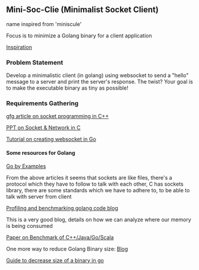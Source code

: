 ##  Mini-Soc-Clie (Minimalist Socket Client)

name inspired from 'miniscule'

Focus is to minimize a Golang binary for a client application

[Inspiration](https://hacktofinale.dyte.io/challenges/golf)

### Problem Statement

Develop a minimalistic client (in golang) using websocket to send a "hello" message to a server and print the server's response. The twist? Your goal is to make the executable binary as tiny as possible!

### Requirements Gathering

[gfg article on socket programming in C++](https://www.geeksforgeeks.org/socket-programming-cc/)

[PPT on Socket & Network in C](https://www.csd.uoc.gr/~hy556/material/tutorials/cs556-3rd-tutorial.pdf)

[Tutorial on creating websocket in Go](https://yalantis.com/blog/how-to-build-websockets-in-go/)

#### Some resources for Golang

[Go by Examples](https://gobyexample.com/)

From the above articles it seems that sockets are like files, there's a protocol which they have to
follow to talk with each other, C has sockets library, there are some
standards which we have to adhere to, to be able to talk with server from client

[Profiling and benchmarking golang code blog](https://go.dev/blog/pprof)

This is a very good blog, details on how we can analyze where our memory is being consumed

[Paper on Benchmark of C++/Java/Go/Scala](https://research.google/pubs/pub37122/)

One more way to reduce Golang Binary size:
[Blog](https://gophercoding.com/reduce-go-binary-size/#:~:text=In%20short%2C%20adding%20the%20ldflags,commands%20like%20go%20tool%20nm%20.)


[Guide to decrease size of a binary in go](https://github.com/xaionaro/documentation/blob/master/golang/reduce-binary-size.md)






